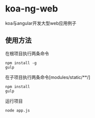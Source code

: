 # koa-ng-web
koa与angular开发大型web应用例子

## 使用方法
在根项目执行两条命令
```shell
npm install -g
gulp
```
在子项目执行两条命令[modules/static/**/]
```
npm install
gulp
```
运行项目
```
node app.js
```
